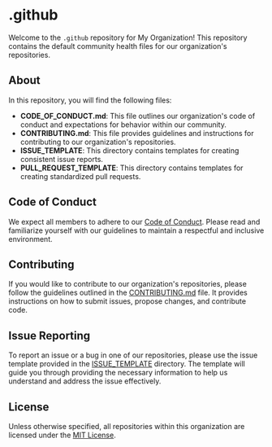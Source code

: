 # .github

Welcome to the `.github` repository for My Organization! This repository contains the default community health files for our organization's repositories.

## About

In this repository, you will find the following files:

- **CODE_OF_CONDUCT.md**: This file outlines our organization's code of conduct and expectations for behavior within our community.
- **CONTRIBUTING.md**: This file provides guidelines and instructions for contributing to our organization's repositories.
- **ISSUE_TEMPLATE**: This directory contains templates for creating consistent issue reports.
- **PULL_REQUEST_TEMPLATE**: This directory contains templates for creating standardized pull requests.

## Code of Conduct

We expect all members to adhere to our [Code of Conduct](CODE_OF_CONDUCT.md). Please read and familiarize yourself with our guidelines to maintain a respectful and inclusive environment.

## Contributing

If you would like to contribute to our organization's repositories, please follow the guidelines outlined in the [CONTRIBUTING.md](CONTRIBUTING.md) file. It provides instructions on how to submit issues, propose changes, and contribute code.

## Issue Reporting

To report an issue or a bug in one of our repositories, please use the issue template provided in the [ISSUE_TEMPLATE](ISSUE_TEMPLATE) directory. The template will guide you through providing the necessary information to help us understand and address the issue effectively.


## License

Unless otherwise specified, all repositories within this organization are licensed under the [MIT License](https://opensource.org/licenses/MIT).

